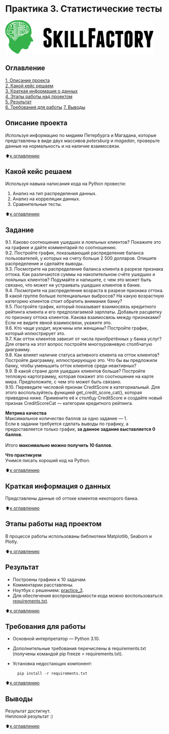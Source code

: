 # Практика 3. Статистические тесты

![SkillFactory](../images/sf_logo.png)

## Оглавление
[1. Описание проекта](https://github.com/costaM705/sf_data_science/tree/main/practice_3/README.md#Описание-проекта)<br/>
[2. Какой кейс решаем](https://github.com/costaM705/sf_data_science/tree/main/practice_3/README.md#Какой-кейс-решаем)<br/>
[3. Краткая информация о данных](https://github.com/costaM705/sf_data_science/tree/main/practice_3/README.md#Краткая-информация-о-данных)<br/>
[4. Этапы работы над проектом](https://github.com/costaM705/sf_data_science/tree/main/practice_3/README.md#Этапы_работы_над_проектом)<br/>
[5. Результат](https://github.com/costaM705/sf_data_science/tree/main/practice_3/README.md#Результат)<br/>
[6. Требования для работы](https://github.com/costaM705/sf_data_science/tree/main/practice_3/README.md#Требования-для-работы) 
[7. Выводы](https://github.com/costaM705/sf_data_science/tree/main/practice_3/README.md#Выводы)<br/>

## Описание проекта
Используя информацию по мидиям Петербурга и Магадана, которые представлены в виде двух массивов *petersburg* и *magadan*, проверьте данные на нормальность и на наличие взаимосвязи.

:arrow_up:[к оглавлению](https://github.com/costaM705/sf_data_science/tree/main/practice_3/README.md#Оглавление)

## Какой кейс решаем
Используя навыка написания кода на Python провести:</br>
1. Анализ на тип распределения данных.
2. Анализ на корреляции данных.
3. Сравнительные тесты.

:arrow_up:[к оглавлению](https://github.com/costaM705/sf_data_science/tree/main/practice_3/README.md#Оглавление)

## Задание
9.1. Каково соотношение ушедших и лояльных клиентов? Покажите это на графике и дайте комментарий по соотношению.<br/>
9.2. Постройте график, показывающий распределение баланса пользователей, у которых на счету больше 2 500 долларов. Опишите распределение и сделайте выводы.<br/>
9.3. Посмотрите на распределение баланса клиента в разрезе признака оттока. Как различаются суммы на накопительном счёте ушедших и лояльных клиентов? Подумайте и напишите, с чем это может быть связано, что может не устраивать ушедших клиентов в банке.<br/>
9.4. Посмотрите на распределение возраста в разрезе признака оттока. В какой группе больше потенциальных выбросов? На какую возрастную категорию клиентов стоит обратить внимание банку?<br/>
9.5. Постройте график, который показывает взаимосвязь кредитного рейтинга клиента и его предполагаемой зарплаты. Добавьте расцветку по признаку оттока клиентов. Какова взаимосвязь между признаками? Если не видите явной взаимосвязи, укажите это.<br/>
9.6. Кто чаще уходит, мужчины или женщины? Постройте график, который иллюстрирует это.<br/>
9.7. Как отток клиентов зависит от числа приобретённых у банка услуг? Для ответа на этот вопрос постройте многоуровневую столбчатую диаграмму.<br/>
9.8. Как влияет наличие статуса активного клиента на отток клиентов? Постройте диаграмму, иллюстрирующую это. Что бы вы предложили банку, чтобы уменьшить отток клиентов среди неактивных?<br/>
9.9. В какой стране доля ушедших клиентов больше? Постройте тепловую картограмму, которая покажет это соотношение на карте мира. Предположите, с чем это может быть связано.<br/>
9.10. Переведите числовой признак CreditScore в категориальный. Для этого воспользуйтесь функцией get_credit_score_cat(), которая приведена ниже. Примените её к столбцу CreditScore и создайте новый признак CreditScoreCat — категории кредитного рейтинга.<br/>

**Метрика качества**  
Максимальное количество баллов за одно задание — 1.<br/>
Если в задании требуется сделать выводы по графику, а предоставляется только график, <b>за данное задание выставляется 0 баллов</b>.<br/>
<br/>
Итого <b>максимально можно получить 10 баллов</b>.<br/>

**Что практикуем**  
Учимся писать хороший код на Python.

:arrow_up:[к оглавлению](https://github.com/costaM705/sf_data_science/tree/main/practice_3/README.md#Оглавление)

## Краткая информация о данных
Представлены данные об оттоке клиентов некоторого банка.

:arrow_up:[к оглавлению](https://github.com/costaM705/sf_data_science/tree/main/practice_3/README.md#Оглавление)

## Этапы работы над проектом
В процессе работы использованы библиотеки Matplotlib, Seaborn и Plotly.

:arrow_up:[к оглавлению](https://github.com/costaM705/sf_data_science/tree/main/practice_3/README.md#Оглавление)

## Результат
* Построены графики к 10 задачам.
* Комментарии расставлены.
* Ноутбук с решением: [practice_3](https://github.com/costaM705/sf_data_science/blob/main/practice_3/data_visualization.ipynb).      
* Для обеспечения воспроизводимости кода можно воспользоваться: [requirements.txt](https://github.com/costaM705/sf_data_science/tree/main/practice_3/requirements.txt).

:arrow_up:[к оглавлению](https://github.com/costaM705/sf_data_science/tree/main/practice_3/README.md#Оглавление)

## Требования для работы
* Основной интерпретатор — Python 3.10.
* Дополнительные требования перечислены в requirements.txt (получены командой pip freeze > requirements.txt).
* Установка недостающих компонент:

        pip install -r requirements.txt

:arrow_up:[к оглавлению](https://github.com/costaM705/sf_data_science/tree/main/practice_3/README.md#Оглавление)

## Выводы
Результат достигнут.<br/>
Неплохой результат :)

:arrow_up:[к оглавлению](https://github.com/costaM705/sf_data_science/tree/main/practice_3/README.md#Оглавление)

